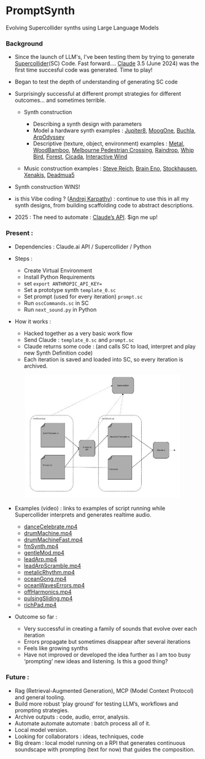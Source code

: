 # PromptSynth
Evolving Supercollider synths using Large Language Models


### Background

- Since the launch of LLM's, I've been testing them by trying to generate [Supercollider](https://supercollider.github.io)(SC) Code. Fast forward....
[Claude](https://claude.ai) 3.5 (June 2024) was the first time succesful code was generated. Time to play!
- Began to test the depth of understanding of generating SC code
- Surprisingly successful at different prompt strategies for different outcomes... and sometimes terrible.
    - Synth construction
        - Describing a synth design with parameters
        - Model a hardware synth examples :
        [Jupiter8](https://drive.google.com/file/d/1kLJXIc4IMkB4XGaNVNmPIpQESLC0nX8_/view?usp=drive_link), 
        [MoogOne](https://drive.google.com/file/d/1nVJs2Vrq3Ig1dFBq-H3T8BDWxzX2vrT5/view?usp=drive_link), 
        [Buchla](https://drive.google.com/file/d/16biPrg_NdqQouJBjCXZD3998bJFth8Tb/view?usp=drive_link), 
        [ArpOdyssey](https://drive.google.com/file/d/1eBtU1VmAoNTex651sjrGe9ghfPwt2cEK/view?usp=drive_link)
        - Descriptive (texture, object, environment) examples :
        [Metal](https://drive.google.com/file/d/1j4aeu90Zw6Y9HyfgtfhajUw2IU8aI5lM/view?usp=drive_link), 
        [WoodBamboo](https://drive.google.com/file/d/1iGFEYUqRehFoKmd7CsPgDtE-HLmZy32E/view?usp=drive_link), 
        [Melbourne Pedestrian Crossing](https://drive.google.com/file/d/1GfH9CkV-8z7AywaxXWmyd2FNlUG4_2HH/view?usp=drive_link),
        [Raindrop](https://drive.google.com/file/d/1kNmHwaY2Vvha5fgmxy3pccB6ZsBg-B36/view?usp=drive_link), 
        [Whip Bird](https://drive.google.com/file/d/17ZW8cg7iixUhNdy2KW7bLCqi4xDrbu57/view?usp=drive_link), 
        [Forest](https://drive.google.com/file/d/1VWJ5pV1n78tGMJzQzAMb8SY5SZeR4D8T/view?usp=drive_link), 
        [Cicada](https://drive.google.com/file/d/17I0CpiqsuM6-5qYf1tVdAnvmuW4hsOGC/view?usp=drive_link), 
        [Interactive Wind](https://drive.google.com/file/d/1_eV1FP6yaCwY6lNAucM3GAFHEq2MOhNm/view?usp=drive_link)

    - Music construction examples :
    [Steve Reich](https://drive.google.com/file/d/1j7j1DL9zCZSC6ChSmomMlB9nWo4k9mR_/view?usp=drive_link), 
    [Brain Eno](https://drive.google.com/file/d/1ZQELwrDCwq7ojRjepIz-G9rywpmMj2Q3/view?usp=drive_link), 
    [Stockhausen](https://drive.google.com/file/d/1nMHKK7Q6OLKrMDuJSDCDYjV6wdrAz8Ui/view?usp=drive_link), 
    [Xenakis](https://drive.google.com/file/d/1PdD9RArZNr_spna-E1SLZ-lGmBbOOYPX/view?usp=drive_link), 
    [Deadmua5](https://drive.google.com/file/d/1ScaG9HOQbfqu-v3rlusgCy_XCH1-jQ0h/view?usp=drive_link)

- Synth construction WINS! 
- is this Vibe coding ? ([Andrej Karpathy](https://karpathy.ai)) : continue to use this in all my synth designs, from building scaffolding code to abstract descriptions.
- 2025 : The need to automate : [Claude’s API](https://docs.anthropic.com/en/release-notes/api). $ign me up!


### Present :

- Dependencies : Claude.ai API / Supercollider / Python

- Steps :
    - Create Virtual Environment
    - Install Python Requirements
    - set ```export ANTHROPIC_API_KEY=```
    - Set a prototype synth ```template_0.sc```
    - Set prompt (used for every iteration) ```prompt.sc```
    - Run ```oscCommands.sc``` in SC
    - Run ```next_sound.py``` in Python

- How it works :
    - Hacked together as a very basic work flow
    - Send Claude : ```template_0.sc``` and ```prompt.sc```
    - Claude returns some code : (and calls SC to load, interpret and play new Synth Definition code)
    - Each iteration is saved and loaded into SC, so every iteration is archived.

<center><img src="PromptSynth.jpg" width="80%" alt="Description"></center>



- Examples (video) : links to examples of script running while Supercollider interprets and generates realtime audio. 
    - [danceCelebrate.mp4](https://drive.google.com/file/d/19qMvCt93aSonaV1_mXZQaARuYupRMwS7/view?usp=drive_link) 
    - [drumMachine.mp4](https://drive.google.com/file/d/1LWSUAB4EUDUPXSK4S94LEXkyjzLBbQSC/view?usp=drive_link)
    - [drumMachineFast.mp4](https://drive.google.com/file/d/1HmJCgiGYppnBR9q9mcRYuBWiCF3GDRz6/view?usp=drive_link)
    - [fmSynth.mp4](https://drive.google.com/file/d/1Yd1a6amb7qMy3B8TJA6aYzOH0f29R_WH/view?usp=drive_link)
    - [gentleMod.mp4](https://drive.google.com/file/d/1sN7t0zp78uStLMANbRwx0W1YERji8lde/view?usp=drive_link)
    - [leadArp.mp4](https://drive.google.com/file/d/1qNb69F4l5vE-Ec6YjzOf1fa0X5KhCvBA/view?usp=drive_link)
    - [leadArpScramble.mp4](https://drive.google.com/file/d/14zDJr-e0OEX7oe1lt7s4wA0cqIVcQQ9q/view?usp=drive_link)
    - [metalicRhythm.mp4](https://drive.google.com/file/d/1iuV9SRzf1xHYuUHiB-a-6BOzVb21k9mY/view?usp=drive_link)
    - [oceanGong.mp4](https://drive.google.com/file/d/16MWoZsP0YahS_qGImLlGn7-uizE9dFdh/view?usp=drive_link)
    - [oceanWavesErrors.mp4](https://drive.google.com/file/d/1iHyJbBUWuscQgcoa622Z5YXlsnEzJdTX/view?usp=drive_link)
    - [offHarmonics.mp4](https://drive.google.com/file/d/1qw-fbiqctG4xAbpBXOboZGdoM3jNSX1h/view?usp=drive_link)
    - [pulsingSliding.mp4](https://drive.google.com/file/d/1rFWrjhsKSlXn0ITyOeY-dpGwYsQ3-Q1l/view?usp=drive_link)
    - [richPad.mp4](https://drive.google.com/file/d/1u3vp4QFLhzIT6ktJPWeoFWUbggUerDuU/view?usp=drive_link)


- Outcome so far : 
    - Very successful in creating a family of sounds that evolve over each iteration
    - Errors propagate but sometimes disappear after several iterations
    - Feels like growing synths
    - Have not improved or developed the idea further as I am too busy ‘prompting’ new ideas and listening. Is this a good thing?

### Future : 

- Rag (Retrieval-Augmented Generation), MCP (Model Context Protocol) and general tooling.
- Build more robust ‘play ground’ for testing LLM’s, workflows and prompting strategies.
- Archive outputs : code, audio, error, analysis.
- Automate automate automate : batch process all of it.
- Local model version.
- Looking for collaborators :  ideas, techniques, code
- Big dream : local model running on a RPI that generates continuous soundscape with prompting (text for now) that guides the composition.
    
